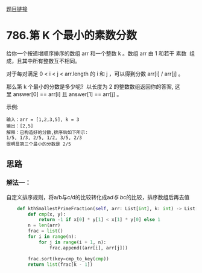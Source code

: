 [题目链接](https://leetcode-cn.com/problems/k-th-smallest-prime-fraction/)
# 786.第 K 个最小的素数分数
给你一个按递增顺序排序的数组 arr 和一个整数 k 。数组 arr 由 1 和若干 素数  组成，且其中所有整数互不相同。

对于每对满足 0 < i < j < arr.length 的 i 和 j ，可以得到分数 arr[i] / arr[j] 。

那么第 k 个最小的分数是多少呢?  以长度为 2 的整数数组返回你的答案, 这里 answer[0] == arr[i] 且 answer[1] == arr[j] 。

示例:
```
输入：arr = [1,2,3,5], k = 3
输出：[2,5]
解释：已构造好的分数,排序后如下所示: 
1/5, 1/3, 2/5, 1/2, 3/5, 2/3
很明显第三个最小的分数是 2/5
```

## 思路

### 解法一：
自定义排序规则，将a/b与c/d的比较转化成a*d与 b*c的比较，排序数组后再去值
```python
    def kthSmallestPrimeFraction(self, arr: List[int], k: int) -> List[int]:
        def cmp(x, y):
            return -1 if x[0] * y[1] < x[1] * y[0] else 1
        n = len(arr)
        frac = list()
        for i in range(n):
            for j in range(i + 1, n):
                frac.append((arr[i], arr[j]))

        frac.sort(key=cmp_to_key(cmp))
        return list(frac[k - 1])
```
